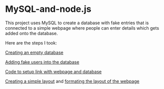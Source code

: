 # MySQL-and-node.js
This project uses MySQL to create a database with fake entries that is connected to a simple webpage where people can enter details which gets added onto the database. 

Here are the steps I took:

[Creating an empty database](https://github.com/KodaiKonnerArai/MySQL-and-node.js/blob/main/Schema.sql)

[Adding fake users into the database](https://github.com/KodaiKonnerArai/MySQL-and-node.js/blob/main/Fake%20Data%20Input.js)

[Code to setup link with webpage and database](https://github.com/KodaiKonnerArai/MySQL-and-node.js/blob/main/Node%20Code.js)

[Creating a simple layout](https://github.com/KodaiKonnerArai/MySQL-and-node.js/blob/main/Home%20Page%20Layout.ejs) and [formating the layout of the webpage](https://github.com/KodaiKonnerArai/MySQL-and-node.js/blob/main/Home%20Page%20Format.css)

